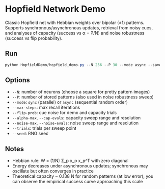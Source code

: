 # Hopfield Network Demo

Classic Hopfield net with Hebbian weights over bipolar (±1) patterns. Supports synchronous/asynchronous updates, retrieval from noisy cues, and analyses of capacity (success vs α = P/N) and noise robustness (success vs flip probability).

## Run

```powershell
python HopfieldDemo/hopfield_demo.py --N 256 --P 30 --mode async --save hopfield.png --no-show
```

## Options

- `--N`: number of neurons (choose a square for pretty pattern images)
- `--P`: number of stored patterns (also used in noise robustness sweep)
- `--mode`: `sync` (parallel) or `async` (sequential random order)
- `--max-steps`: max recall iterations
- `--flip-prob`: cue noise for demo and capacity trials
- `--alpha-max`, `--cap-evals`: capacity sweep range and resolution
- `--noise-max`, `--noise-evals`: noise sweep range and resolution
- `--trials`: trials per sweep point
- `--seed`: RNG seed

## Notes

- Hebbian rule: W = (1/N) Σ_p x_p x_p^T with zero diagonal
- Energy decreases under asynchronous updates; synchronous may oscillate but often converges in practice
- Theoretical capacity ~ 0.138 N for random patterns (at low error); you can observe the empirical success curve approaching this scale
